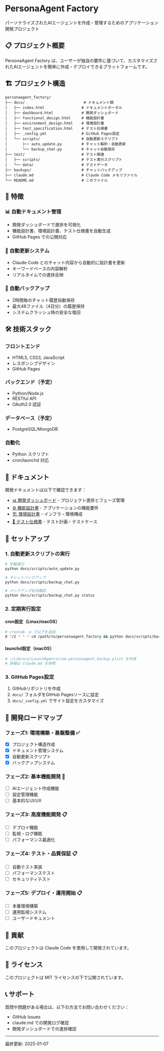 # PersonaAgent Factory

パーソナライズされたAIエージェントを作成・管理するためのアプリケーション開発プロジェクト

## 📋 プロジェクト概要

PersonaAgent Factory は、ユーザーが独自の要件に基づいて、カスタマイズされたAIエージェントを簡単に作成・デプロイできるプラットフォームです。

## 🏗️ プロジェクト構造

```
personaagent_factory/
├── docs/                           # ドキュメント類
│   ├── index.html                 # ドキュメントポータル
│   ├── dashboard.html             # 開発ダッシュボード
│   ├── functional_design.html     # 機能設計書
│   ├── environment_design.html    # 環境設計書
│   ├── test_specification.html    # テスト仕様書
│   ├── _config.yml                # GitHub Pages設定
│   └── scripts/                   # 自動更新スクリプト
│       ├── auto_update.py         # チャット解析・自動更新
│       └── backup_chat.py         # チャット自動保存
├── test/                          # テスト関連
│   ├── scripts/                   # テスト実行スクリプト
│   └── data/                      # テストデータ
├── backups/                       # チャットバックアップ
├── claude.md                      # Claude Code メモリファイル
└── README.md                      # このファイル
```

## 🚀 特徴

### 📊 自動ドキュメント管理
- 開発ダッシュボードで進捗を可視化
- 機能設計書、環境設計書、テスト仕様書を自動生成
- GitHub Pages での公開対応

### 🔄 自動更新システム
- Claude Code とのチャット内容から自動的に設計書を更新
- キーワードベースの内容解析
- リアルタイムでの進捗反映

### 💾 自動バックアップ
- 2時間毎のチャット履歴自動保存
- 最大48ファイル（4日分）の履歴保持
- システムクラッシュ時の安全な復旧

## 🛠️ 技術スタック

### フロントエンド
- HTML5, CSS3, JavaScript
- レスポンシブデザイン
- GitHub Pages

### バックエンド（予定）
- Python/Node.js
- RESTful API
- OAuth2.0 認証

### データベース（予定）
- PostgreSQL/MongoDB

### 自動化
- Python スクリプト
- cron/launchd 対応

## 📖 ドキュメント

開発ドキュメントは以下で確認できます：

- [📊 開発ダッシュボード](docs/dashboard.html) - プロジェクト進捗とフェーズ管理
- [⚙️ 機能設計書](docs/functional_design.html) - アプリケーションの機能要件
- [🏗️ 環境設計書](docs/environment_design.html) - インフラ・環境構成
- [🧪 テスト仕様書](docs/test_specification.html) - テスト計画・テストケース

## 🔧 セットアップ

### 1. 自動更新スクリプトの実行

```bash
# 手動実行
python docs/scripts/auto_update.py

# チャットバックアップ
python docs/scripts/backup_chat.py

# バックアップ状況確認
python docs/scripts/backup_chat.py status
```

### 2. 定期実行設定

#### cron設定（Linux/macOS）
```bash
# crontab -e で以下を追加
0 */2 * * * cd /path/to/personaagent_factory && python docs/scripts/backup_chat.py
```

#### launchd設定（macOS）
```bash
# ~/Library/LaunchAgents/com.personaagent.backup.plist を作成
# 詳細は claude.md を参照
```

### 3. GitHub Pages設定

1. GitHubリポジトリを作成
2. `docs/` フォルダをGitHub Pagesソースに設定
3. `docs/_config.yml` でサイト設定をカスタマイズ

## 🎯 開発ロードマップ

### フェーズ1: 環境構築・基盤整備 ✅
- [x] プロジェクト構造作成
- [x] ドキュメント管理システム
- [x] 自動更新スクリプト
- [x] バックアップシステム

### フェーズ2: 基本機能開発 🔄
- [ ] AIエージェント作成機能
- [ ] 設定管理機能
- [ ] 基本的なUI/UX

### フェーズ3: 高度機能開発 📋
- [ ] デプロイ機能
- [ ] 監視・ログ機能
- [ ] パフォーマンス最適化

### フェーズ4: テスト・品質保証 📋
- [ ] 自動テスト実装
- [ ] パフォーマンステスト
- [ ] セキュリティテスト

### フェーズ5: デプロイ・運用開始 📋
- [ ] 本番環境構築
- [ ] 運用監視システム
- [ ] ユーザードキュメント

## 🤝 貢献

このプロジェクトは Claude Code を使用して開発されています。

## 📄 ライセンス

このプロジェクトは MIT ライセンスの下で公開されています。

## 📞 サポート

質問や問題がある場合は、以下の方法でお問い合わせください：

- GitHub Issues
- claude.md での開発ログ確認
- 開発ダッシュボードでの進捗確認

---

最終更新: 2025-01-07